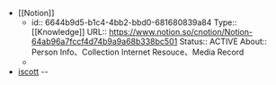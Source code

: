 - [[Notion]]
	- id:: 6644b9d5-b1c4-4bb2-bbd0-681680839a84
	  Type:: [[Knowledge]] 
	  URL:: https://www.notion.so/cnotion/Notion-64ab96a7fccf4d74b9a9a68b338bc501
	  Status::  ACTIVE
	  About:: Person Info、Collection Internet Resouce、Media Record
	-
- [iscott](https://www.yuque.com/iscott) --